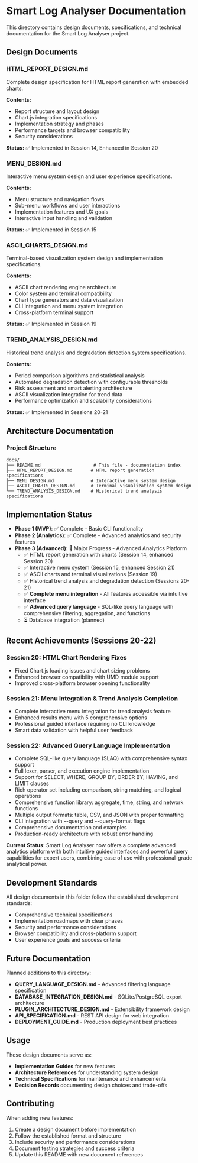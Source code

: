 # Smart Log Analyser Documentation

This directory contains design documents, specifications, and technical documentation for the Smart Log Analyser project.

## Design Documents

### HTML_REPORT_DESIGN.md
Complete design specification for HTML report generation with embedded charts.

**Contents:**
- Report structure and layout design
- Chart.js integration specifications
- Implementation strategy and phases
- Performance targets and browser compatibility
- Security considerations

**Status:** ✅ Implemented in Session 14, Enhanced in Session 20

### MENU_DESIGN.md
Interactive menu system design and user experience specifications.

**Contents:**
- Menu structure and navigation flows
- Sub-menu workflows and user interactions
- Implementation features and UX goals
- Interactive input handling and validation

**Status:** ✅ Implemented in Session 15

### ASCII_CHARTS_DESIGN.md
Terminal-based visualization system design and implementation specifications.

**Contents:**
- ASCII chart rendering engine architecture
- Color system and terminal compatibility
- Chart type generators and data visualization
- CLI integration and menu system integration
- Cross-platform terminal support

**Status:** ✅ Implemented in Session 19

### TREND_ANALYSIS_DESIGN.md
Historical trend analysis and degradation detection system specifications.

**Contents:**
- Period comparison algorithms and statistical analysis
- Automated degradation detection with configurable thresholds
- Risk assessment and smart alerting architecture
- ASCII visualization integration for trend data
- Performance optimization and scalability considerations

**Status:** ✅ Implemented in Sessions 20-21

## Architecture Documentation

### Project Structure
```
docs/
├── README.md                    # This file - documentation index
├── HTML_REPORT_DESIGN.md       # HTML report generation specifications  
├── MENU_DESIGN.md              # Interactive menu system design
├── ASCII_CHARTS_DESIGN.md      # Terminal visualization system design
└── TREND_ANALYSIS_DESIGN.md    # Historical trend analysis specifications
```

## Implementation Status

- **Phase 1 (MVP)**: ✅ Complete - Basic CLI functionality
- **Phase 2 (Analytics)**: ✅ Complete - Advanced analytics and security features
- **Phase 3 (Advanced)**: 🚀 Major Progress - Advanced Analytics Platform
  - ✅ HTML report generation with charts (Session 14, enhanced Session 20)
  - ✅ Interactive menu system (Session 15, enhanced Session 21) 
  - ✅ ASCII charts and terminal visualizations (Session 19)
  - ✅ Historical trend analysis and degradation detection (Sessions 20-21)
  - ✅ **Complete menu integration** - All features accessible via intuitive interface
  - ✅ **Advanced query language** - SQL-like query language with comprehensive filtering, aggregation, and functions
  - ⏳ Database integration (planned)

## Recent Achievements (Sessions 20-22)

### Session 20: HTML Chart Rendering Fixes
- Fixed Chart.js loading issues and chart sizing problems
- Enhanced browser compatibility with UMD module support
- Improved cross-platform browser opening functionality

### Session 21: Menu Integration & Trend Analysis Completion
- Complete interactive menu integration for trend analysis feature
- Enhanced results menu with 5 comprehensive options
- Professional guided interface requiring no CLI knowledge
- Smart data validation with helpful user feedback

### Session 22: Advanced Query Language Implementation
- Complete SQL-like query language (SLAQ) with comprehensive syntax support
- Full lexer, parser, and execution engine implementation
- Support for SELECT, WHERE, GROUP BY, ORDER BY, HAVING, and LIMIT clauses
- Rich operator set including comparison, string matching, and logical operations
- Comprehensive function library: aggregate, time, string, and network functions
- Multiple output formats: table, CSV, and JSON with proper formatting
- CLI integration with --query and --query-format flags
- Comprehensive documentation and examples
- Production-ready architecture with robust error handling

**Current Status**: Smart Log Analyser now offers a complete advanced analytics platform with both intuitive guided interfaces and powerful query capabilities for expert users, combining ease of use with professional-grade analytical power.

## Development Standards

All design documents in this folder follow the established development standards:
- Comprehensive technical specifications
- Implementation roadmaps with clear phases
- Security and performance considerations
- Browser compatibility and cross-platform support
- User experience goals and success criteria

## Future Documentation

Planned additions to this directory:
- **QUERY_LANGUAGE_DESIGN.md** - Advanced filtering language specification
- **DATABASE_INTEGRATION_DESIGN.md** - SQLite/PostgreSQL export architecture
- **PLUGIN_ARCHITECTURE_DESIGN.md** - Extensibility framework design
- **API_SPECIFICATION.md** - REST API design for web integration
- **DEPLOYMENT_GUIDE.md** - Production deployment best practices

## Usage

These design documents serve as:
- **Implementation Guides** for new features
- **Architecture References** for understanding system design
- **Technical Specifications** for maintenance and enhancements
- **Decision Records** documenting design choices and trade-offs

## Contributing

When adding new features:
1. Create a design document before implementation
2. Follow the established format and structure
3. Include security and performance considerations
4. Document testing strategies and success criteria
5. Update this README with new document references